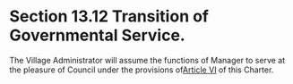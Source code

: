 Section 13.12 Transition of Governmental Service.
=================================================

The Village Administrator will assume the functions of Manager to serve
at the pleasure of Council under the provisions of[Article
VI](13b7f2f2.html) of this Charter.
